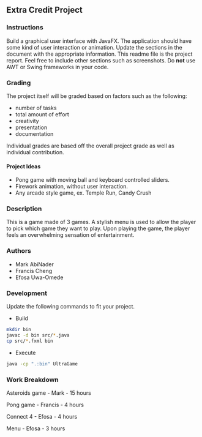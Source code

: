 ## Extra Credit Project

### Instructions
Build a graphical user interface with JavaFX.
The application should have some kind of user interaction or animation.
Update the sections in the document with the appropriate information.
This readme file is the project report.
Feel free to include other sections such as screenshots.
Do **not** use AWT or Swing frameworks in your code.

### Grading
The project itself will be graded based on factors such as the following:
- number of tasks
- total amount of effort
- creativity
- presentation
- documentation

Individual grades are based off the overall project grade as well as individual contribution.

#### Project Ideas
- Pong game with moving ball and keyboard controlled sliders.
- Firework animation, without user interaction.
- Any arcade style game, ex. Temple Run, Candy Crush

### Description
This is a game made of 3 games.  A stylish menu is used to allow the player to pick which game they want to play.  Upon playing the game, the player feels an overwhelming sensation of entertainment.

### Authors
- Mark AbiNader
- Francis Cheng
- Efosa Uwa-Omede

### Development
Update the following commands to fit your project.
- Build
```sh
mkdir bin
javac -d bin src/*.java
cp src/*.fxml bin
```

- Execute
``` sh
java -cp ".:bin" UltraGame
```

### Work Breakdown
Asteroids game - Mark - 15 hours

Pong game - Francis - 4 hours

Connect 4 - Efosa - 4 hours

Menu - Efosa - 3 hours
